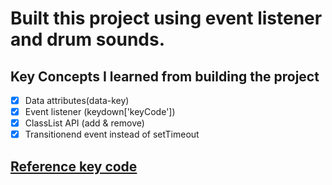 # Built this project using event listener and drum sounds.

## Key Concepts I learned from building the project
- [x] Data attributes(data-key)
- [x] Event listener (keydown['keyCode'])
- [x] ClassList API (add & remove)
- [x] Transitionend event instead of setTimeout

## [Reference key code](http://keycode.info/)